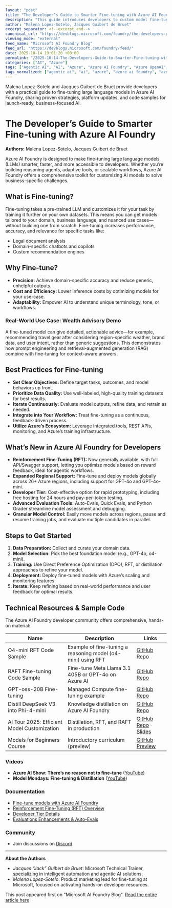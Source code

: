 ```yaml
---
layout: "post"
title: "The Developer’s Guide to Smarter Fine-tuning with Azure AI Foundry"
description: "This guide introduces developers to custom model fine-tuning using Azure AI Foundry. It explains core concepts, shares best practices, highlights new developer-friendly features, and provides actionable resources—from code samples to hands-on videos—empowering you to build and deploy specialized AI agents tailored to real-world business scenarios."
author: "Malena Lopez-Sotelo, Jacques Guibert de Bruet"
excerpt_separator: <!--excerpt_end-->
canonical_url: "https://devblogs.microsoft.com/foundry/the-developers-guide-to-smarter-fine-tuning/"
viewing_mode: "external"
feed_name: "Microsoft AI Foundry Blog"
feed_url: "https://devblogs.microsoft.com/foundry/feed/"
date: 2025-10-14 19:01:20 +00:00
permalink: "/2025-10-14-The-Developers-Guide-to-Smarter-Fine-tuning-with-Azure-AI-Foundry.html"
categories: ["AI", "Azure"]
tags: ["Agentic AI", "AI", "Azure", "Azure AI Foundry", "Azure OpenAI", "Code Samples", "Developer Tier", "Direct Preference Optimization", "Distillation", "Fine Tuning", "GPT 4o", "LLM", "MicrosoftLearn", "Model Customization", "News", "Python Grader", "Region Deployment", "Reinforcement Fine Tuning", "REST API", "RFT", "Signal Loop", "SkilledByMTT"]
tags_normalized: ["agentic ai", "ai", "azure", "azure ai foundry", "azure openai", "code samples", "developer tier", "direct preference optimization", "distillation", "fine tuning", "gpt 4o", "llm", "microsoftlearn", "model customization", "news", "python grader", "region deployment", "reinforcement fine tuning", "rest api", "rft", "signal loop", "skilledbymtt"]
---
```


Malena Lopez-Sotelo and Jacques Guibert de Bruet provide developers with a practical guide to fine-tuning large language models in Azure AI Foundry, sharing proven strategies, platform updates, and code samples for launch-ready, business-focused AI.<!--excerpt_end-->

# The Developer’s Guide to Smarter Fine-tuning with Azure AI Foundry

**Authors:** Malena Lopez-Sotelo, Jacques Guibert de Bruet

Azure AI Foundry is designed to make fine-tuning large language models (LLMs) smarter, faster, and more accessible to developers. Whether you’re building reasoning agents, adaptive tools, or scalable workflows, Azure AI Foundry offers a comprehensive toolkit for customizing AI models to solve business-specific challenges.

## What is Fine-tuning?

Fine-tuning takes a pre-trained LLM and customizes it for your task by training it further on your own datasets. This means you can get models tailored to your domain, business language, and nuanced use cases—without building one from scratch. Fine-tuning increases performance, accuracy, and relevance for specific tasks like:

- Legal document analysis
- Domain-specific chatbots and copilots
- Custom recommendation engines

## Why Fine-tune?

- **Precision:** Achieve domain-specific accuracy and reduce generic, unhelpful outputs.
- **Cost and Efficiency:** Lower inference costs by optimizing models for your use-case.
- **Adaptability:** Empower AI to understand unique terminology, tone, or workflows.

### Real-World Use Case: Wealth Advisory Demo

A fine-tuned model can give detailed, actionable advice—for example, recommending travel gear after considering region-specific weather, brand data, and user intent, rather than generic suggestions. This demonstrates how prompt engineering and retrieval-augmented generation (RAG) combine with fine-tuning for context-aware answers.

## Best Practices for Fine-tuning

- **Set Clear Objectives:** Define target tasks, outcomes, and model behaviors up front.
- **Prioritize Data Quality:** Use well-labeled, high-quality training datasets for best results.
- **Iterate Continuously:** Evaluate model outputs, refine data, and retrain as needed.
- **Integrate into Your Workflow:** Treat fine-tuning as a continuous, feedback-driven process.
- **Utilize Azure’s Ecosystem:** Leverage integrated tools, REST APIs, monitoring, and Azure’s training infrastructure.

## What’s New in Azure AI Foundry for Developers

- **Reinforcement Fine-Tuning (RFT):** Now generally available, with full API/Swagger support, letting you optimize models based on reward feedback, ideal for agentic workflows.
- **Expanded Regional Support:** Fine-tune and deploy models globally across 26+ Azure regions, including support for GPT-4o and GPT-4o-mini.
- **Developer Tier:** Cost-effective option for rapid prototyping, including free hosting for 24 hours and pay-per-token testing.
- **Advanced Evaluation Tools:** Auto-Evals, Quick Evals, and Python Grader streamline model assessment and debugging.
- **Granular Model Control:** Easily move models across regions, pause and resume training jobs, and evaluate multiple candidates in parallel.

## Steps to Get Started

1. **Data Preparation:** Collect and curate your domain data.
2. **Model Selection:** Pick the best foundation model (e.g., GPT-4o, o4-mini).
3. **Training:** Use Direct Preference Optimization (DPO), RFT, or distillation approaches to refine your model.
4. **Deployment:** Deploy fine-tuned models with Azure’s scaling and monitoring features.
5. **Iterate:** Keep refining based on real-world performance and user feedback for optimal results.

## Technical Resources & Sample Code

The Azure AI Foundry developer community offers comprehensive, hands-on material:

| Name | Description | Links |
|---|---|---|
| O4-mini RFT Code Sample | Example of fine-tuning a reasoning model (o4-mini) using RFT | [GitHub Repo](https://github.com/azure-ai-foundry/fine-tuning/blob/main/Demos/RFT_Countdown/demo_with_python_grader.ipynb) |
| RAFT Fine-tuning Code Sample | Fine-tune Meta Llama 3.1 405B or GPT-4o on Azure AI | [GitHub Repo](https://github.com/Azure-Samples/azureai-foundry-finetuning-raft) |
| GPT-oss-20B Fine-tuning | Managed Compute fine-tuning example | [GitHub Repo](https://github.com/Azure/azureml-examples/blob/4df413cccaef14bd6f6c7efc6f41fdad0cf0533d/sdk/python/jobs/finetuning/standalone/model-as-a-platform/chat-completion/gpt-oss-20b/gpt-oss-20b-chat-completion.ipynb) |
| Distill DeepSeek V3 into Phi-4-mini | Knowledge distillation on Azure AI Foundry | [GitHub Repo](https://github.com/microsoft/Build25-LAB329) |
| AI Tour 2025: Efficient Model Customization | Distillation, RFT, and RAFT in production | [GitHub Repo](https://github.com/microsoft/Build25-LAB329) · [Slides](https://speakerdeck.com/nitya/aitour-26-efficient-model-customization-with-azure-ai-foundry) |
| Models for Beginners Course | Introductory curriculum (preview) | [GitHub Preview](https://aka.ms/models-for-beginners) |

### Videos

- **Azure AI Show: There’s no reason not to fine-tune** ([YouTube](https://aka.ms/AIShow/FineTuning))
- **Model Mondays: Fine-tuning & Distillation** ([YouTube](https://youtu.be/VSNGzBB20aw))

### Documentation

- [Fine-tune models with Azure AI Foundry](https://learn.microsoft.com/en-us/azure/ai-foundry/concepts/fine-tuning-overview)
- [Reinforcement Fine-Tuning (RFT) Overview](https://learn.microsoft.com/en-us/azure/ai-foundry/openai/how-to/reinforcement-fine-tuning)
- [Developer Tier Details](https://azure.microsoft.com/en-us/products/ai-foundry/)
- [Evaluations Enhancements & Auto-Evals](https://learn.microsoft.com/en-us/azure/ai-foundry/how-to/evaluate-generative-ai-app)

### Community

- Join discussions on [Discord](https://aka.ms/model-mondays/discord)

---

**About the Authors**

- *Jacques “Jack” Guibert de Bruet*: Microsoft Technical Trainer, specializing in intelligent automation and agentic AI solutions.
- *Malena Lopez-Sotelo*: Product marketing lead for fine-tuning at Microsoft, focused on activating hands-on developer resources.

This post appeared first on "Microsoft AI Foundry Blog". [Read the entire article here](https://devblogs.microsoft.com/foundry/the-developers-guide-to-smarter-fine-tuning/)
